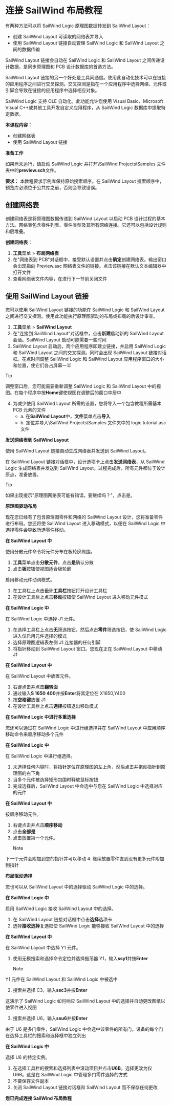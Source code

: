 # 连接 SailWind 布局教程

有两种方法可以将 SailWind Logic 原理图数据转发到 SailWind Layout：

- 创建 SailWind Layout 可读取的网络表并导入
- 使用 SailWind Layout 链接自动管理 SailWind Logic 和 SailWind Layout 之间的数据传输

SailWind Layout 链接会自动在 SailWind Logic 和 SailWind Layout 之间传递设计数据，是同步原理图和 PCB 设计数据库的首选方法。

SailWind Layout 链接的另一个好处是工具间通信。使用此自动化技术可以在链接的应用程序之间进行交叉探测。交叉探测是指在一个应用程序中选择网络、元件或引脚会导致在链接的应用程序中选择相应对象。

SailWind Logic 支持 OLE 自动化。此功能允许您使用 Visual Basic、Microsoft Visual C++或其他工具开发自定义应用程序，从 SailWind Logic 数据库中提取特定数据。

****本课程内容：****

- 创建网络表
- 使用 SailWind Layout 链接

****准备工作****

如果尚未运行，请启动 SailWind Logic 并打开\SailWind Projects\Samples 文件夹中的**preview.sch**文件。

**要求：** 本教程要求示例库保持原始搜索顺序。在 SailWind Layout 搜索顺序中，预览库必须位于公共库之前，否则会导致错误。

## 创建网络表
创建网络表是将原理图数据传递到 SailWind Layout 以启动 PCB 设计过程的基本方法。网络表包含零件列表、零件类型及其所有网络连接。它还可以包括设计规则和层堆叠。

****创建网络表：****

1. **工具**菜单 > **布局网络表**
2. 在"网络表到 PCB"对话框中，接受默认设置并点击**确定**创建网络表。输出窗口会出现指向 Preview.asc 网络表文件的链接。点击该链接在默认文本编辑器中打开文件
3. 查看网络表文件内容，在进行下一节前关闭文件

## 使用 SailWind Layout 链接
您可以使用 SailWind Layout 链接的功能在 SailWind Logic 和 SailWind Layout 之间进行交叉探测。使用此功能执行原理图驱动的布局或布局的后设计审查。

1. **工具**菜单 > **SailWind Layout**
2. 在"连接到 SailWind Layout"对话框中，点击**新建**启动新的 SailWind Layout 会话。SailWind Layout 启动可能需要一些时间
3. SailWind Layout 启动后，两个应用程序即建立链接，并启用 SailWind Logic 和 SailWind Layout 之间的交叉探测。同时会出现 SailWind Layout 链接对话框。花点时间调整 SailWind Logic 和 SailWind Layout 应用程序窗口的大小和位置，使它们各占屏幕一半

> [!TIP]
 调整窗口后，您可能需要重新调整 SailWind Logic 和 SailWind Layout 中的视图。在每个程序中按**Home**键使视图在调整后的窗口中居中

4. 为减少使用 SailWind Layout 所需的设置，您将导入一个包含教程所需基本 PCB 元素的文件
   - a. 在**SailWind Layout**中，**文件**菜单点击**导入**
   - b. 定位并导入\SailWind Projects\Samples 文件夹中的 logic tutorial.asc 文件

****发送网络表到 SailWind Layout****

使用 SailWind Layout 链接自动生成网络表并发送到 SailWind Layout。

在 SailWind Layout 链接对话框中，设计选项卡上点击**发送网络表**，从 SailWind Logic 生成网络表并发送到 SailWind Layout。过程完成后，所有元件都位于设计原点，准备放置。

> [!TIP]
 如果出现提示"原理图网络表可能有错误。要继续吗？"，点击是。

****原理图驱动布局****

现在您已经有了包含原理图零件和网络的 SailWind Layout 设计，您将准备零件进行布局。您还将使 SailWind Layout 进入移动模式，以便在 SailWind Logic 中选择零件会导致所选零件移动。

****在 SailWind Layout 中****

使用分散元件命令将元件分布在板轮廓周围。

1. **工具**菜单点击**分散元件**，点击**是**确认分散
2. 点击**板**按钮使视图适合板轮廓

启用移动元件动词模式。

1. 在工具栏上点击**设计工具栏**按钮打开设计工具栏
2. 在设计工具栏上点击**移动**按钮使 SailWind Layout 进入移动元件模式

****在 SailWind Logic 中****

在 SailWind Logic 中选择 J1 元件。

1. 在选择工具栏上点击**无**筛选按钮，然后点击**零件**筛选按钮，使 SailWind Logic 进入仅启用元件选择的模式
2. 选择原理图逻辑表左侧 J1 连接器的任何引脚
3. 将指针移动到 SailWind Layout 窗口。您现在正在 SailWind Layout 中移动 J1

****在 SailWind Layout 中****

在 SailWind Layout 中放置元件。

1. 右键点击并点击**翻转面**
2. 通过输入**S 1650 400**并按**Enter**将其定位在 X1650,Y400
3. 按**空格键**放置 J1
4. 在设计工具栏上点击**选择**按钮退出移动模式

****在 SailWind Logic 中进行多重选择****

您还可以通过在 SailWind Logic 中进行组选择并在 SailWind Layout 中应用顺序移动命令来顺序移动多个元件

****在 SailWind Logic 中****

在 SailWind Logic 中进行组选择。

1. 未选择任何内容时，将指针定位在原理图的左上角，然后点击并拖动指针到原理图的右下角
2. 当多个元件被选择矩形包围时释放鼠标按钮
3. 完成选择后，SailWind Layout 中会选中与您在 SailWind Logic 中选择对应的元件

****在 SailWind Layout 中****

按顺序移动元件。

1. 右键点击并点击**顺序移动**
2. 点击**全部是**
3. 点击放置第一个元件。
    > [!NOTE]
 下一个元件会附加到您的指针并可以移动
4. 继续放置零件直到没有更多元件附加到指针

****布局驱动选择****

您也可以从 SailWind Layout 中的选择驱动 SailWind Logic 中的选择。

****在 SailWind Logic 中****

启用 SailWind Logic 接收 SailWind Layout 中的选择。

1. 在 SailWind Layout 链接对话框中点击**选择**选项卡
2. 选择**接收选择**复选框使 SailWind Logic 能够接收 SailWind Layout 中的选择

****在 SailWind Layout 中****

在 SailWind Layout 中选择 Y1 元件。

1. 使用无模搜索和选择命令定位并选择振荡器 Y1，输入**ssy1**并按**Enter**

    > [!NOTE]
 Y1 元件在 SailWind Layout 和 SailWind Logic 中被选中

2. 搜索并选择 C3，输入**ssc3**并按**Enter**

这演示了 SailWind Logic 如何响应 SailWind Layout 中的选择并自动更改图纸以使零件进入视图

3. 搜索并选择 U6，输入**ssu6**并按**Enter**

由于 U6 是多门零件，SailWind Logic 中会选中该零件的所有门。设备的每个门在选择工具栏的搜索和选择框中独立列出

****在 SailWind Logic 中****

选择 U6 的特定实例。

1. 在选择工具栏的搜索和选择列表中滚动项目并点击**U6B**。选择更改为仅 U6B。这是在 SailWind Logic 中管理多门零件选择的方式
2. 不要保存文件副本
3. 关闭 SailWind Layout 链接对话框和 SailWind Layout 而不保存任何更改

****您已完成连接 SailWind 布局教程****